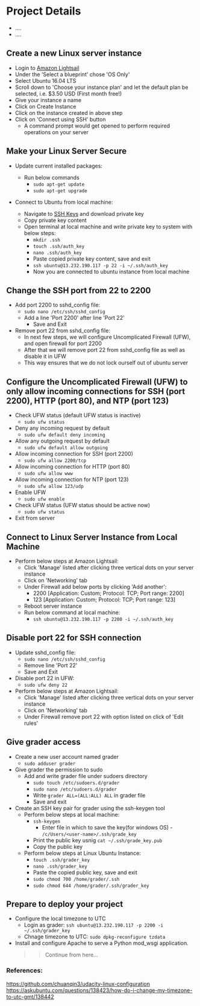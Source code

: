 # Project Details
-	….
-	….

## Create a new Linux server instance
-   Login to [Amazon Lightsail](https://lightsail.aws.amazon.com/)
-	Under the 'Select a blueprint' chose 'OS Only'
-	Select Ubuntu 16.04 LTS
-	Scroll down to 'Choose your instance plan' and let the default plan be selected, i.e. $3.50 USD (First month free!)
-	Give your instance a name
-	Click on Create Instance
-	Click on the instance created in above step
-	Click on 'Connect using SSH' button
    -   A command prompt would get opened to perform required operations on your server

## Make your Linux Server Secure
-   Update current installed packages:
    -	Run below commands
        -   `sudo apt-get update`
        -   `sudo apt-get upgrade`

-   Connect to Ubuntu from local machine:
    -	Navigate to [SSH Keys](https://lightsail.aws.amazon.com/ls/webapp/account/keys) and download private key
    -	Copy private key content
    -	Open terminal at local machine and write private key to system with below steps:
        -   `mkdir .ssh`
        -   `touch .ssh/auth_key` 
        -   `nano .ssh/auth_key` 
        -   Paste copied private key content, save and exit
        -   `ssh ubuntu@13.232.190.117 -p 22 -i ~/.ssh/auth_key`
        -   Now you are connected to ubuntu instance from local machine 

## Change the SSH port from 22 to 2200
-   Add port 2200 to sshd_config file:
    -   `sudo nano /etc/ssh/sshd_config`
    -   Add a line 'Port 2200' after line 'Port 22' 
        -  Save and Exit
-   Remove port 22 from sshd_config file:
    -   In next few steps, we will configure Uncomplicated Firewall (UFW), and open firewall for port 2200
    -   After that we will remove port 22 from sshd_config file as well as disable it in UFW
    -   This way ensures that we do not lock ourself out of ubuntu server

## Configure the Uncomplicated Firewall (UFW) to only allow incoming connections for SSH (port 2200), HTTP (port 80), and NTP (port 123)
-   Check UFW status (default UFW status is inactive)
    -   `sudo ufw status`  
-   Deny any incoming request by default
    -   `sudo ufw default deny incoming`
-   Allow any outgoing request by default
    -   `sudo ufw default allow outgoing`
-   Allow incoming connection for SSH (port 2200)
    -   `sudo ufw allow 2200/tcp` 
-   Allow incoming connection for HTTP (port 80)
    -   `sudo ufw allow www`
-   Allow incoming connection for NTP (port 123) 
    -   `sudo ufw allow 123/udp`
-   Enable UFW
    -   `sudo ufw enable`
-   Check UFW status (UFW status should be active now)
    -   `sudo ufw status`
-   Exit from server

## Connect to Linux Server Instance from Local Machine
-   Perform below steps at Amazon Lightsail:
    -   Click 'Manage' listed after clicking three vertical dots on your server instance
    -   Click on 'Networking' tab
    -   Under Firewall add below ports by clicking 'Add another':
        -   2200 [Application: Custom; Protocol: TCP; Port range: 2200]
        -   123  [Application: Custom; Protocol: TCP; Port range: 123]
    -   Reboot server instance
    -   Run below command at local machine:
        -   `ssh ubuntu@13.232.190.117 -p 2200 -i ~/.ssh/auth_key`

## Disable port 22 for SSH connection
-   Update sshd_config file:
    -   `sudo nano /etc/ssh/sshd_config`
    -   Remove line 'Port 22'
    -   Save and Exit
-   Disable port 22 in UFW:
    -   `sudo ufw deny 22`
-   Perform below steps at Amazon Lightsail:
    -   Click 'Manage' listed after clicking three vertical dots on your server instance
    -   Click on 'Networking' tab
    -   Under Firewall remove port 22 with option listed on click of 'Edit rules'

## Give grader access
-   Create a new user account named grader
    -   `sudo adduser grader`
-   Give grader the permission to sudo
    -   Add and write grader file under sudoers directory
        -   `sudo touch /etc/sudoers.d/grader`
        -   `sudo nano /etc/sudoers.d/grader`
        -   Write `grader ALL=(ALL:ALL) ALL` in grader file
        -   Save and exit
-   Create an SSH key pair for grader using the ssh-keygen tool
    -   Perform below steps at local machine:
        -   `ssh-keygen`
            -   Enter file in which to save the key(for windows OS) - `/c/Users/<user-name>/.ssh/grade_key`
        -   Print the public key usnig `cat ~/.ssh/grade_key.pub`
        -   Copy the public key
    -   Perform below steps at Linux Ubuntu Instance:
        -   `touch .ssh/grader_key`
        -   `nano .ssh/grader_key`
        -   Paste the copied public key, save and exit
        -   `sudo chmod 700 /home/grader/.ssh` 
        -   `sudo chmod 644 /home/grader/.ssh/grader_key`

## Prepare to deploy your project
-   Configure the local timezone to UTC
    -   Login as grader: `ssh ubuntu@13.232.190.117 -p 2200 -i ~/.ssh/grader_key`
    -   Chnage timezone to UTC: `sudo dpkg-reconfigure tzdata`
-   Install and configure Apache to serve a Python mod_wsgi application.
    >> Continue from here...    

### References:
https://github.com/chuanqin3/udacity-linux-configuration
https://askubuntu.com/questions/138423/how-do-i-change-my-timezone-to-utc-gmt/138442
